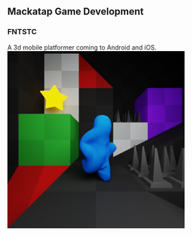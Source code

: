 ## Mackatap Game Development

### FNTSTC<br/>
A 3d mobile platformer coming to Android and iOS.<br/>
![](icon_scene.png)


